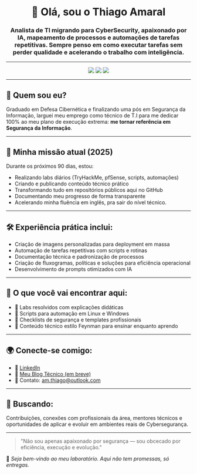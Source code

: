 <h1 align="center">👋 Olá, sou o Thiago Amaral</h1>
<h3 align="center">Analista de TI migrando para CyberSecurity, apaixonado por IA, mapeamento de processos e automações de tarefas repetitivas. Sempre penso em como executar tarefas sem perder qualidade e acelerando o trabalho com inteligência.</h3>

---

<p align="center">
  <img src="https://img.shields.io/badge/Status-Executando%2090%20Dias%20de%20Execução%20Extrema-blue?style=for-the-badge" />
  <img src="https://img.shields.io/badge/Skills-Automação%2C%20CyberSec%2C%20Scripts-green?style=for-the-badge" />
  <img src="https://img.shields.io/badge/TryHackMe-Ativo-red?style=for-the-badge&logo=tryhackme" />
</p>

---

## 🔐 Quem sou eu?

Graduado em Defesa Cibernética e finalizando uma pós em Segurança da Informação, larguei meu emprego como técnico de T.I para me dedicar 100% ao meu plano de execução extrema: **me tornar referência  em Segurança da Informação**.

---

## 🚀 Minha missão atual (2025)

Durante os próximos 90 dias, estou:
- Realizando labs diários (TryHackMe, pfSense, scripts, automações)
- Criando e publicando conteúdo técnico prático
- Transformando tudo em repositórios públicos aqui no GitHub
- Documentando meu progresso de forma transparente
- Acelerando minha fluência em inglês, pra sair do nível técnico.

---

## 🛠️ Experiência prática inclui:

- Criação de imagens personalizadas para deployment em massa
- Automação de tarefas repetitivas com scripts e rotinas
- Documentação técnica e padronização de processos
- Criação de fluxogramas, políticas e soluções para eficiência operacional
- Desenvolvimento de prompts otimizados com IA

---

## 📁 O que você vai encontrar aqui:

- 📂 Labs resolvidos com explicações didáticas
- 📂 Scripts para automação em Linux e Windows
- 📂 Checklists de segurança e templates profissionais
- 📂 Conteúdo técnico estilo Feynman para ensinar enquanto aprendo

---

## 🌍 Conecte-se comigo:

- 💼 [LinkedIn](https://www.linkedin.com/in/thiagoamaral1)
- 🧠 [Meu Blog Técnico (em breve)](https://lab.throot.com.br)
- 📧 Contato: am.thiago@outlook.com

---

## 🎯 Buscando:

Contribuições, conexões com profissionais da área, mentores técnicos e oportunidades de aplicar e evoluir em ambientes reais de Cybersegurança.

---

> "Não sou apenas apaixonado por segurança — sou obcecado por eficiência, execução e evolução."

🧱 *Seja bem-vindo ao meu laboratório. Aqui não tem promessas, só entregas.*
